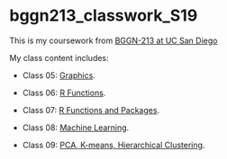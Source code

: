 # bggn213_classwork_S19

This is my coursework from [BGGN-213 at UC San Diego](https://bioboot.github.io/bggn213_S19/lectures/#10)

My class content includes:

- Class 05: [Graphics](https://github.com/klemoine/bggn213/blob/master/Class05/Class05.md).

- Class 06: [R Functions](https://github.com/klemoine/bggn213/blob/master/Class06/class6.md).

- Class 07: [R Functions and Packages](https://github.com/klemoine/bggn213/blob/master/Class07/Class07.md). 

- Class 08: [Machine Learning](https://github.com/klemoine/bggn213/blob/master/Class08/Class08.md).

- Class 09: [PCA, K-means, Hierarchical Clustering](https://github.com/klemoine/bggn213/blob/master/Class09/Class09.md).

